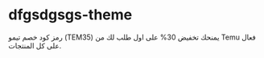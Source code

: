# dfgsdgsgs-theme
رمز كود خصم تيمو (TEM35) يمنحك تخفيض 30% على اول طلب لك من Temu فعال على كل المنتجات.
